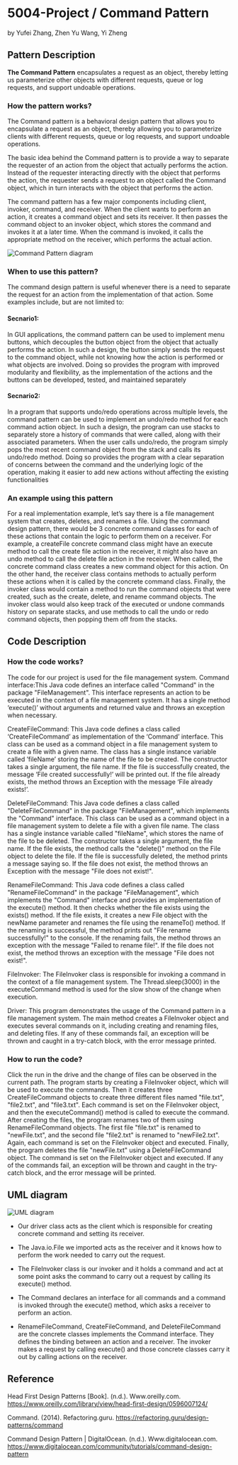 # 5004-Project / Command Pattern

by Yufei Zhang, Zhen Yu Wang, Yi Zheng

## Pattern Description

**The Command Pattern** encapsulates a request as an object, thereby letting us parameterize other
objects with different requests, queue or log requests, and support undoable operations.

### How the pattern works?

The Command pattern is a behavioral design pattern that allows you to encapsulate a request as an
object, thereby allowing you to parameterize clients with different requests, queue or log requests,
and support undoable operations.

The basic idea behind the Command pattern is to provide a way to separate the requester of an action
from the object that actually performs the action. Instead of the requester interacting directly
with the object that performs the action, the requester sends a request to an object called the
Command object, which in turn interacts with the object that performs the action.

The command pattern has a few major components including client, invoker, command, and receiver.
When the client wants to perform an action, it creates a command object and sets its receiver. It
then passes the command object to an invoker object, which stores the command and invokes it at a
later time. When the command is invoked, it calls the appropriate method on the receiver, which
performs the actual action.

![Command Pattern diagram](Images/patternDiagram.jpeg)

### When to use this pattern?

The command design pattern is useful whenever there is a need to separate the request for an action
from the implementation of that action. Some examples include, but are not limited to:

#### Secnario1:

In GUI applications, the command pattern can be used to implement menu buttons, which decouples the
button object from the object that actually performs the action. In such a design, the button simply
sends the request to the command object, while not knowing how the action is performed or what
objects are involved. Doing so provides the program with improved modularity and flexibility, as the
implementation of the actions and the buttons can be developed, tested, and maintained separately

#### Secnario2:

In a program that supports undo/redo operations across multiple levels, the command pattern can be
used to implement an undo/redo method for each command action object. In such a design, the program
can use stacks to separately store a history of commands that were called, along with their
associated parameters. When the user calls undo/redo, the program simply pops the most recent
command object from the stack and calls its undo/redo method. Doing so provides the program with a
clear separation of concerns between the command and the underlying logic of the operation, making
it easier to add new actions without affecting the existing functionalities

### An example using this pattern

For a real implementation example, let’s say there is a file management system that creates,
deletes, and renames a file. Using the command design pattern, there would be 3 concrete command
classes for each of these actions that contain the logic to perform them on a receiver. For example,
a createFile concrete command class might have an execute method to call the create file action in
the receiver, it might also have an undo method to call the delete file action in the receiver. When
called, the concrete command class creates a new command object for this action. On the other hand,
the receiver class contains methods to actually perform these actions when it is called by the
concrete command class. Finally, the invoker class would contain a method to run the command objects
that were created, such as the create, delete, and rename command objects. The invoker class would
also keep track of the executed or undone commands history on separate stacks, and use methods to
call the undo or redo command objects, then popping them off from the stacks.

## Code Description

### How the code works?

The code for our project is used for the file management system.
Command interface:This Java code defines an interface called "Command" in the package "FileManagement". This interface represents an action to be executed in the context of a file management system. It  has a single method ‘execute()’ without arguments and returned value and throws an exception when necessary.

CreateFileCommand:
This Java code defines a class called ‘CreateFileCommand’ as implementation of the ‘Command’ interface. This class can be used as a command object in a file management system to create a file with a given name. The class has a single instance variable called ’fileName’ storing the name of the file to be created. The constructor takes a single argument, the file name.
If the file is successfully created, the message ‘File created successfully!’ will be printed out. If the file already exists, the method throws an Exception with the message ‘File already exists!’.

DeleteFileCommand:
This Java code defines a class called "DeleteFileCommand" in the package "FileManagement", which implements the "Command" interface. This class can be used as a command object in a file management system to delete a file with a given file name. The class has a single instance variable called "fileName", which stores the name of the file to be deleted. The constructor takes a single argument, the file name.
If the file exists, the method calls the "delete()" method on the File object to delete the file. If the file is successfully deleted, the method prints a message saying so. If the file does not exist, the method throws an Exception with the message "File does not exist!".

RenameFileCommand:
This Java code defines a class called "RenameFileCommand" in the package "FileManagement", which implements the "Command" interface and provides an implementation of the execute() method.
It then checks whether the file exists using the exists() method. If the file exists, it creates a new File object with the newName parameter and renames the file using the renameTo() method.
If the renaming is successful, the method prints out "File rename successfully!" to the console. If the renaming fails, the method throws an exception with the message "Failed to rename file!". If the file does not exist, the method throws an exception with the message "File does not exist!".

FileInvoker:
The FileInvoker class is responsible for invoking a command in the context of a file management system.
The Thread.sleep(3000) in the executeCommand method is used for the slow show of the change when execution.

Driver:
This program demonstrates the usage of the Command pattern in a file management system. The main method creates a FileInvoker object and executes several commands on it, including creating and renaming files, and deleting files. If any of these commands fail, an exception will be thrown and caught in a try-catch block, with the error message printed.


### How to run the code?

Click the run in the drive and the change of files can be observed in the current path.
The program starts by creating a FileInvoker object, which will be used to execute the commands. Then it creates three CreateFileCommand objects to create three different files named "file.txt", "file2.txt", and "file3.txt". Each command is set on the FileInvoker object, and then the executeCommand() method is called to execute the command.
After creating the files, the program renames two of them using RenameFileCommand objects. The first file "file.txt" is renamed to "newFile.txt", and the second file "file2.txt" is renamed to "newFile2.txt". Again, each command is set on the FileInvoker object and executed.
Finally, the program deletes the file "newFile.txt" using a DeleteFileCommand object. The command is set on the FileInvoker object and executed.
If any of the commands fail, an exception will be thrown and caught in the try-catch block, and the error message will be printed.


## UML diagram

![UML diagram](Images/UML)

- Our driver class acts as the client which is responsible for creating concrete command and setting
  its receiver.

- The Java.io.File we imported acts as the receiver and it knows how to perform the work needed to
  carry out the request.

- The FileInvoker class is our invoker and it holds a command and act at some point asks the command
  to carry out a request by calling its execute() method.

- The Command declares an interface for all commands and a command is invoked through the execute()
  method, which asks a receiver to perform an action.

- RenameFileCommand, CreateFileCommand, and DeleteFileCommand are the concrete classes implements
  the
  Command interface. They defines the binding between an action and a receiver. The invoker makes a
  request by calling execute() and those concrete classes carry it out by calling actions on the
  receiver.

## Reference

Head First Design Patterns [Book]. (n.d.).
Www.oreilly.com. https://www.oreilly.com/library/view/head-first-design/0596007124/

Command. (2014). Refactoring.guru. https://refactoring.guru/design-patterns/command

Command Design Pattern | DigitalOcean. (n.d.).
Www.digitalocean.com. https://www.digitalocean.com/community/tutorials/command-design-pattern

